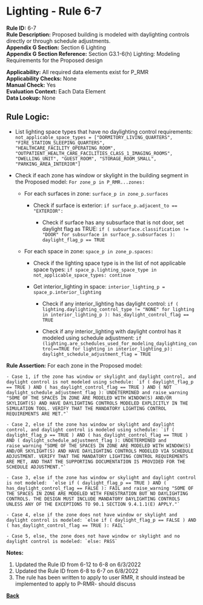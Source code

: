 
# Lighting - Rule 6-7

**Rule ID:** 6-7  
**Rule Description:** Proposed building is modeled with daylighting controls directly or through schedule adjustments.  
**Appendix G Section:** Section 6 Lighting  
**Appendix G Section Reference:** Section G3.1-6(h) Lighting: Modeling Requirements for the Proposed design  

**Applicability:** All required data elements exist for P_RMR  
**Applicability Checks:** None  
**Manual Check:** Yes  
**Evaluation Context:** Each Data Element  
**Data Lookup:** None  
## Rule Logic: 
- List lighting space types that have no daylighting control requirements: `not_applicable_space_types = ["DORMITORY_LIVING_QUARTERS", "FIRE_STATION_SLEEPING_QUARTERS", "HEALTHCARE_FACILITY_OPERATING_ROOM", "OUTPATIENT_HEALTH_CARE_FACILITIES_CLASS_1_IMAGING_ROOMS", "DWELLING_UNIT", "GUEST_ROOM", "STORAGE_ROOM_SMALL", "PARKING_AREA_INTERIOR"]`

- Check if each zone has window or skylight in the building segment in the Proposed model: `For zone_p in P_RMR...zones:`

  - For each surfaces in zone: `surface_p in zone_p.surfaces`

    - Check if surface is exterior: `if surface_p.adjacent_to == "EXTERIOR":`

      - Check if surface has any subsurface that is not door, set daylight flag as TRUE: `if ( subsurface.classification != "DOOR" for subsurface in surface_p.subsurfaces ): daylight_flag_p == TRUE`

  - For each space in zone: `space_p in zone_p.spaces:`
  
    - Check if the lighting space type is in the list of not applicable space types: `if space_p.lighting_space_type in not_applicable_space_types: continue`

    - Get interior_lighting in space: `interior_lighting_p = space_p.interior_lighting`

      - Check if any interior_lighting has daylight control: `if ( lighting.daylighting_control_type != "NONE" for lighting in interior_lighting_p ): has_daylight_control_flag == TRUE`
      
      - Check if any interior_lighting with daylight control has it modeled using schedule adjustment: `if (lighting.are_schedules_used_for_modeling_daylighting_control==TRUE for lighting in interior_lighting_p): daylight_schedule_adjustment_flag = TRUE`
    
**Rule Assertion:** For each zone in the Proposed model:

    - Case 1, if the zone has window or skylight and daylight control, and daylight control is not modeled using schedule: `if ( daylight_flag_p == TRUE ) AND ( has_daylight_control_flag == TRUE ) AND ( NOT daylight_schedule_adjustment_flag ): UNDETERMINED and raise_warning "SOME OF THE SPACES IN ZONE ARE MODELED WITH WINDOW(S) AND/OR SKYLIGHT(S) AND HAVE DAYLIGHTING CONTROLS MODELED EXPLICITLY IN THE SIMULATION TOOL. VERIFY THAT THE MANDATORY LIGHTING CONTROL REQUIREMENTS ARE MET."`

    - Case 2, else if the zone has window or skylight and daylight control, and daylight control is modeled using schedule: `if ( daylight_flag_p == TRUE ) AND ( has_daylight_control_flag == TRUE ) AND ( daylight_schedule_adjustment_flag ): UNDETERMINED and raise_warning "SOME OF THE SPACES IN ZONE ARE MODELED WITH WINDOW(S) AND/OR SKYLIGHT(S) AND HAVE DAYLIGHTING CONTROLS MODELED VIA SCHEDULE ADJUSTMENT. VERIFY THAT THE MANDATORY LIGHTING CONTROL REQUIREMENTS ARE MET, AND THAT THE SUPPORTING DOCUMENTATION IS PROVIDED FOR THE SCHEDULE ADJUSTMENT."`

    - Case 3, else if the zone has window or skylight and daylight control is not modeled:  `else if ( daylight_flag_p == TRUE ) AND ( has_daylight_control_flag == FALSE ): FAIL and raise_warning "SOME OF THE SPACES IN ZONE ARE MODELED WITH FENESTRATION BUT NO DAYLIGHTING CONTROLS. THE DESIGN MUST INCLUDE MANDATORY DAYLIGHTING CONTROLS UNLESS ANY OF THE EXCEPTIONS TO 90.1 SECTION 9.4.1.1(E) APPLY."`

    - Case 4, else if the zone does not have window or skylight and daylight control is modeled: `else if ( daylight_flag_p == FALSE ) AND ( has_daylight_control_flag == TRUE ): FAIL`

    - Case 5, else, the zone does not have window or skylight and no daylight control is modeled: `else: PASS`

**Notes:**
  1. Updated the Rule ID from 6-12 to 6-8 on 6/3/2022
  2. Updated the Rule ID from 6-8 to 6-7 on 6/8/2022
  3. The rule has been written to apply to user RMR, it should instead be implemented to apply to P-RMR- should discuss


**[Back](../_toc.md)**

